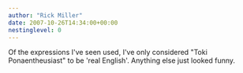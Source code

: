 ```yaml
---
author: "Rick Miller"
date: 2007-10-26T14:34:00+00:00
nestinglevel: 0
---
```

Of the expressions I've seen used, I've only considered "Toki Ponaentheusiast" to be 'real English'. Anything else just looked funny.